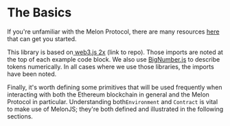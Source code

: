 # The Basics

If you're unfamiliar with the Melon Protocol, there are many resources [here](https://melonprotocol.com/) that can get you started.

This library is based on[ web3.js 2x](https://github.com/ethereum/web3.js/tree/2.x) \(link to repo\). Those imports are noted at the top of each example code block. We also use [BigNumber.js](https://github.com/MikeMcl/bignumber.js/) to describe tokens numerically. In all cases where we use those libraries, the imports have been noted.

Finally, it's worth defining some primitives that will be used frequently when interacting with both the Ethereum blockchain in general and the Melon Protocol in particular. Understanding both`Environment` and `Contract` is vital to make use of MelonJS; they're both defined and illustrated in the following sections.

